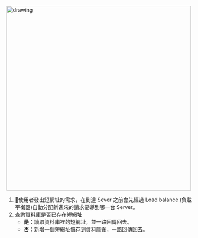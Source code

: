 <img src="https://upload.cc/i1/2020/10/24/qJcFEm.png" alt="drawing" width="500"/>

1. 使用者發出短網址的需求，在到達 Sever 之前會先經過 Load balance  (負載平衡器)自動分配新進來的請求要導到哪一台 Server。
2. 查詢資料庫是否已存在短網址
    * **是**：讀取資料庫裡的短網址，並一路回傳回去。
    * **否**：新增一個短網址儲存到資料庫後，一路回傳回去。